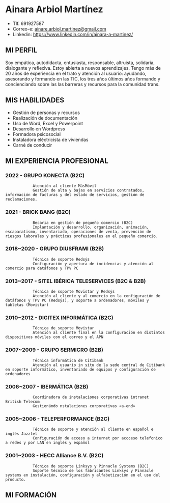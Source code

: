 # Ainara Arbiol Martínez

- Tlf. 691927587
- Correo-e: ainare.arbiol.martinez@gmail.com
- Linkedin: https://www.linkedin.com/in/ainara-a-martinez/

## MI PERFIL

Soy empática, autodidacta, entusiasta, responsable, altruista, solidaria, dialogante y reflexiva. Estoy abierta a nuevos aprendizajes. Tengo más de 20 años de experiencia en el trato y atención al usuario: ayudando, asesorando y formando en las TIC, los tres años últimos años formando y concienciando sobre las las barreras y recursos para la comunidad trans.

## MIS HABILIDADES

- Gestión de personas y recursos
- Realización de documentación
- Uso de Word, Excel y Powerpoint
- Desarrollo en Wordpress
- Formadora psicosocial
- Instaladora eléctricista de viviendas
- Carné de conducir

## MI EXPERIENCIA PROFESIONAL
### 2022      - GRUPO KONECTA (B2C)
                Atención al cliente MásMóvil
                Gestión de alta y bajas en servicios contratados, información de facturas y del estado de servicios, gestión de reclamaciones.
                 
### 2021      - BRICK BANG (B2C)
                Becaria en gestión de pequeño comercio (B2C)
                Implantación y desarrollo, organización, animación, escaparatismo, inventariado, operaciones de venta, prevención de riesgos laborales y prácticas profesionales en el pequeño comercio.
                 
### 2018~2020 - GRUPO DIUSFRAMI (B2B)
                Técnica de soporte Redsýs
                Configuración y apertura de incidencias y atención al comercio para datáfonos y TPV PC
              
### 2013~2017 - SITEL IBÉRICA TELESERVICES (B2C & B2B)
                Técnica de soporte Movistar y Redsýs  
                Atención al cliente y al comercio en la configuración de datáfonos y TPV PC (Redsýs), y soporte a ordenadores, móviles y tabletas (Movistar)
              
### 2010~2012 - DIGITEX INFORMÁTICA (B2C)
                Técnica de soporte Movistar  
                Atención al cliente final en la configuración en distintos dispositivos móviles con el correo y el APN
                
### 2007~2009 - GRUPO SERMICRO (B2B)
                Técnica informática de Citibank
                Atención al usuario in situ de la sede central de Citibank en soporte informático, inventariado de equipos y configuración de ordenadores
                
### 2006~2007 - IBERMÁTICA (B2B)
                Coordinadora de instalaciones corporativas intranet British Telecom
                Gestionándo nstalaciones corporativas «a-end»
                
### 2005~2006 - TELEPERFORMANCE (B2C)
                Técnica de soporte y atención al cliente en español e inglés Jazztel
                Configuración de acceso a internet por accceso telefonico a redes y por LAN en inglés y español
                
### 2001~2003 - HECC Alliance B.V. (B2C)
                Técnica de soporte Linksys y Pinnacle Systems (B2C)
                Soporte técnico de los fabricantes Linksys y Pinnacle systems en instalación, configuración y alfabetización en el uso del producto.

## MI FORMACIÓN

                
